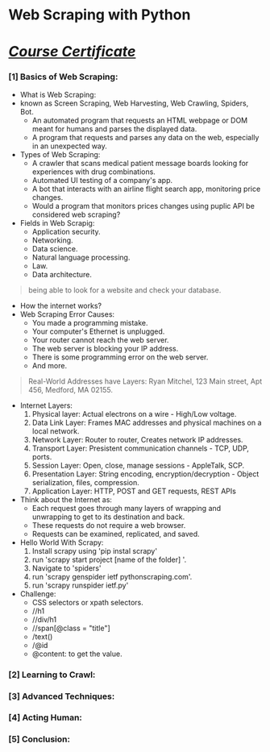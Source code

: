 # Web Scraping with Python
# [*Course Certificate*]()

### [1] Basics of Web Scraping:
- What is Web Scraping: 
- known as Screen Scraping, Web Harvesting, Web Crawling, Spiders, Bot. 
    - An automated program that requests an HTML webpage or DOM meant for humans and parses the displayed data. 
    - A program that requests and parses any data on the web, especially in an unexpected way. 
- Types of Web Scraping:
    - A crawler that scans medical patient message boards looking for experiences with drug combinations.
    - Automated UI testing of a company's app. 
    - A bot that interacts with an airline flight search app, monitoring price changes.
    - Would a program that monitors prices changes using puplic API be considered web scraping? 
- Fields in Web Scrapig: 
    - Application security.
    - Networking.
    - Data science.
    - Natural language processing.
    - Law.
    - Data architecture.
> being able to look for a website and check your database.
- How the internet works?
- Web Scraping Error Causes: 
    - You made a programming mistake.
    - Your computer's Ethernet is unplugged.
    - Your router cannot reach the web server.
    - The web server is blocking your IP address.
    - There is some programming error on the web server.
    - And more.
> Real-World Addresses have Layers: Ryan Mitchel, 123 Main street, Apt 456, Medford, MA 02155. 
- Internet Layers: 
    1. Physical layer: Actual electrons on a wire - High/Low voltage.
    2. Data Link Layer: Frames MAC addresses and physical machines on a local network.
    3. Network Layer: Router to router, Creates network IP addresses.
    4. Transport Layer: Presistent communication channels - TCP, UDP, ports.
    5. Session Layer: Open, close, manage sessions - AppleTalk, SCP.
    6. Presentation Layer: String encoding, encryption/decryption - Object serialization, files, compression.
    7. Application Layer: HTTP, POST and GET requests, REST APIs
- Think about the Internet as: 
    - Each request goes through many layers of wrapping and unwrapping to get to its destination and back.
    - These requests do not require a web browser.
    - Requests can be examined, replicated, and saved.
- Hello World With Scrapy: 
    1. Install scrapy using 'pip instal scrapy'
    2. run 'scrapy start project [name of the folder] '. 
    3. Navigate to 'spiders'
    4. run 'scrapy genspider ietf pythonscraping.com'.
    5. run 'scrapy runspider ietf.py'
- Challenge:
    - CSS selectors or xpath selectors.
    - //h1
    - //div/h1
    - //span[@class = "title"]
    - /text()
    - /@id
    - @content: to get the value.
### [2] Learning to Crawl:

### [3] Advanced Techniques:
### [4] Acting Human:
### [5] Conclusion: